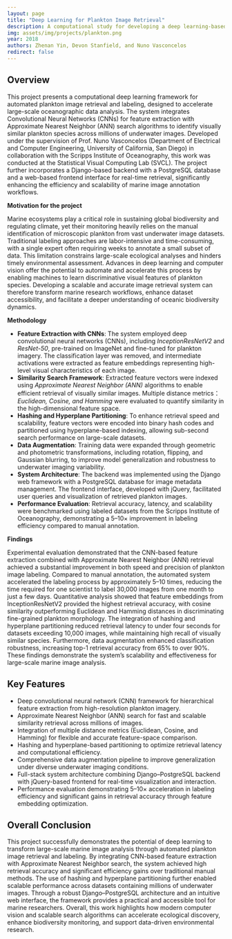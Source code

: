 ```yaml
---
layout: page
title: "Deep Learning for Plankton Image Retrieval"
description: A computational study for developing a deep learning-based system that automates plankton image labeling and retrieval to support oceanographic research on marine ecosystem analysis.
img: assets/img/projects/plankton.png
year: 2018
authors: Zhenan Yin, Devon Stanfield, and Nuno Vasconcelos
redirect: false
---
```


## Overview

This project presents a computational deep learning framework for automated plankton image retrieval and labeling, designed to accelerate large-scale oceanographic data analysis. The system integrates Convolutional Neural Networks (CNNs) for feature extraction with Approximate Nearest Neighbor (ANN) search algorithms to identify visually similar plankton species across millions of underwater images. Developed under the supervision of Prof. Nuno Vasconcelos (Department of Electrical and Computer Engineering, University of California, San Diego) in collaboration with the Scripps Institute of Oceanography, this work was conducted at the Statistical Visual Computing Lab (SVCL). The project further incorporates a Django-based backend with a PostgreSQL database and a web-based frontend interface for real-time retrieval, significantly enhancing the efficiency and scalability of marine image annotation workflows.

**Motivation for the project**

Marine ecosystems play a critical role in sustaining global biodiversity and regulating climate, yet their monitoring heavily relies on the manual identification of microscopic plankton from vast underwater image datasets. Traditional labeling approaches are labor-intensive and time-consuming, with a single expert often requiring weeks to annotate a small subset of data. This limitation constrains large-scale ecological analyses and hinders timely environmental assessment. Advances in deep learning and computer vision offer the potential to automate and accelerate this process by enabling machines to learn discriminative visual features of plankton species. Developing a scalable and accurate image retrieval system can therefore transform marine research workflows, enhance dataset accessibility, and facilitate a deeper understanding of oceanic biodiversity dynamics.

**Methodology**
- **Feature Extraction with CNNs**: The system employed deep convolutional neural networks (CNNs), including *InceptionResNetV2* and *ResNet-50*, pre-trained on ImageNet and fine-tuned for plankton imagery. The classification layer was removed, and intermediate activations were extracted as feature embeddings representing high-level visual characteristics of each image.
- **Similarity Search Framework**: Extracted feature vectors were indexed using *Approximate Nearest Neighbor (ANN)* algorithms to enable efficient retrieval of visually similar images. Multiple distance metrics：*Euclidean, Cosine, and Hamming* were evaluated to quantify similarity in the high-dimensional feature space.
- **Hashing and Hyperplane Partitioning**: To enhance retrieval speed and scalability, feature vectors were encoded into binary hash codes and partitioned using hyperplane-based indexing, allowing sub-second search performance on large-scale datasets.
- **Data Augmentation**: Training data were expanded through geometric and photometric transformations, including rotation, flipping, and Gaussian blurring, to improve model generalization and robustness to underwater imaging variability.
- **System Architecture**: The backend was implemented using the Django web framework with a PostgreSQL database for image metadata management. The frontend interface, developed with jQuery, facilitated user queries and visualization of retrieved plankton images.
- **Performance Evaluation**: Retrieval accuracy, latency, and scalability were benchmarked using labeled datasets from the Scripps Institute of Oceanography, demonstrating a 5–10× improvement in labeling efficiency compared to manual annotation.

**Findings**

Experimental evaluation demonstrated that the CNN-based feature extraction combined with Approximate Nearest Neighbor (ANN) retrieval achieved a substantial improvement in both speed and precision of plankton image labeling. Compared to manual annotation, the automated system accelerated the labeling process by approximately 5–10 times, reducing the time required for one scientist to label 30,000 images from one month to just a few days. Quantitative analysis showed that feature embeddings from InceptionResNetV2 provided the highest retrieval accuracy, with cosine similarity outperforming Euclidean and Hamming distances in discriminating fine-grained plankton morphology. The integration of hashing and hyperplane partitioning reduced retrieval latency to under four seconds for datasets exceeding 10,000 images, while maintaining high recall of visually similar species. Furthermore, data augmentation enhanced classification robustness, increasing top-1 retrieval accuracy from 65% to over 90%. These findings demonstrate the system’s scalability and effectiveness for large-scale marine image analysis.

## Key Features

- Deep convolutional neural network (CNN) framework for hierarchical feature extraction from high-resolution plankton imagery.
- Approximate Nearest Neighbor (ANN) search for fast and scalable similarity retrieval across millions of images.
- Integration of multiple distance metrics (Euclidean, Cosine, and Hamming) for flexible and accurate feature-space comparison.
- Hashing and hyperplane-based partitioning to optimize retrieval latency and computational efficiency.
- Comprehensive data augmentation pipeline to improve generalization under diverse underwater imaging conditions.
- Full-stack system architecture combining Django–PostgreSQL backend with jQuery-based frontend for real-time visualization and interaction.
- Performance evaluation demonstrating 5–10× acceleration in labeling efficiency and significant gains in retrieval accuracy through feature embedding optimization.

## Overall Conclusion

This project successfully demonstrates the potential of deep learning to transform large-scale marine image analysis through automated plankton image retrieval and labeling. By integrating CNN-based feature extraction with Approximate Nearest Neighbor search, the system achieved high retrieval accuracy and significant efficiency gains over traditional manual methods. The use of hashing and hyperplane partitioning further enabled scalable performance across datasets containing millions of underwater images. Through a robust Django–PostgreSQL architecture and an intuitive web interface, the framework provides a practical and accessible tool for marine researchers. Overall, this work highlights how modern computer vision and scalable search algorithms can accelerate ecological discovery, enhance biodiversity monitoring, and support data-driven environmental research.